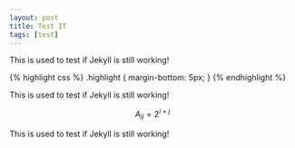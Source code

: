 ```yaml
---
layout: post
title: Test IT
tags: [test]
---
```


This is used to test if Jekyll is still working!

{% highlight css %}
.highlight {
  margin-bottom: 5px;
}
{% endhighlight %}

This is used to test if Jekyll is still working!

$$ A_{ij} = 2^{i+j} $$

This is used to test if Jekyll is still working!

